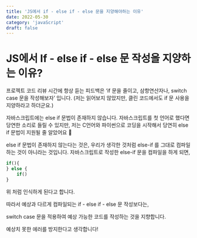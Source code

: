 ```yaml
---
title: 'JS에서 if - else if - else 문을 지양해야하는 이유'
date: 2022-05-30
category: 'javaScript'
draft: false
---
```


# JS에서 If - else if - else 문 작성을 지양하는 이유?

프로젝트 코드 리뷰 시간에 항상 듣는 피드백은 ‘if 문을 줄이고, 삼항연산자나, switch case 문을 작성해보자’ 입니다. (저는 읽어보지 않았지만, 클린 코드에서도 if 문 사용을 지양하라고 하더군요.)

자바스크립트에는 else if 문법이 존재하지 않습니다.
자바스크립트를 첫 언어로 했다면 당연한 소리로 들릴 수 있지만, 저는 C언어와 파이썬으로 코딩을 시작해서 당연히 else if 문법이 지원될 줄 알았어요 🥲

else if 문법이 존재하지 않는다는 것은, 우리가 생각한 것처럼 else-if 를 그대로 컴파일하는 것이 아니라는 것입니다.
자바스크립트로 작성한 else-if 문을 컴파일을 하게 되면,

```jsx
if(){
} else {
	if()
}
```

위 처럼 인식하게 된다고 합니다.

따라서 예상과 다르게 컴파일되는 if - else if - else 문 작성보다는,

switch case 문을 적용하여 예상 가능한 코드를 작성하는 것을 지향합니다.

예상치 못한 에러를 방지한다고 생각합니다!
